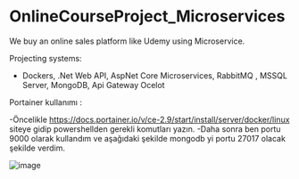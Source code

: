 # OnlineCourseProject_Microservices
 We buy an online sales platform like Udemy using Microservice.

 Projecting systems:
 - Dockers, .Net Web API, AspNet Core Microservices, RabbitMQ , MSSQL Server, MongoDB, Api Gateway Ocelot

Portainer kullanımı :

-Öncelikle https://docs.portainer.io/v/ce-2.9/start/install/server/docker/linux  siteye gidip powershellden gerekli komutları yazın.
-Daha sonra ben portu 9000 olarak kullandım ve aşağıdaki şekilde mongodb yi portu 27017 olacak şekilde verdim.

![image](https://user-images.githubusercontent.com/37321747/155847341-e9a7d348-d41f-4eaa-b048-8740bbb5c6d3.png)

